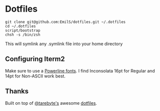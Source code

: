 # Dotfiles

```
git clone git@github.com:EmilS/dotfiles.git ~/.dotfiles
cd ~/.dotfiles
script/bootstrap
chsh -s /bin/zsh
```

This will symlink any .symlink file into your home directory

## Configuring Iterm2
Make sure to use a [Powerline fonts](https://github.com/powerline/fonts). I find Inconsolata 16pt for Regular and 14pt for Non-ASCII work best.

## Thanks
Built on top of [@tarebyte's](https://twitter.com/tarebyte) awesome [dotfiles](https://github.com/tarebyte/dotfiles).
